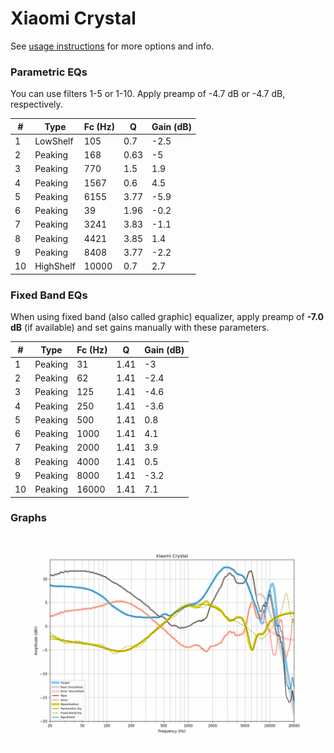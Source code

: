 # Xiaomi Crystal
See [usage instructions](https://github.com/jaakkopasanen/AutoEq#usage) for more options and info.

### Parametric EQs
You can use filters 1-5 or 1-10. Apply preamp of -4.7 dB or -4.7 dB, respectively.

|   # | Type      |   Fc (Hz) |    Q |   Gain (dB) |
|-----|-----------|-----------|------|-------------|
|   1 | LowShelf  |       105 | 0.7  |        -2.5 |
|   2 | Peaking   |       168 | 0.63 |        -5   |
|   3 | Peaking   |       770 | 1.5  |         1.9 |
|   4 | Peaking   |      1567 | 0.6  |         4.5 |
|   5 | Peaking   |      6155 | 3.77 |        -5.9 |
|   6 | Peaking   |        39 | 1.96 |        -0.2 |
|   7 | Peaking   |      3241 | 3.83 |        -1.1 |
|   8 | Peaking   |      4421 | 3.85 |         1.4 |
|   9 | Peaking   |      8408 | 3.77 |        -2.2 |
|  10 | HighShelf |     10000 | 0.7  |         2.7 |

### Fixed Band EQs
When using fixed band (also called graphic) equalizer, apply preamp of **-7.0 dB** (if available) and set gains manually with these parameters.

|   # | Type    |   Fc (Hz) |    Q |   Gain (dB) |
|-----|---------|-----------|------|-------------|
|   1 | Peaking |        31 | 1.41 |        -3   |
|   2 | Peaking |        62 | 1.41 |        -2.4 |
|   3 | Peaking |       125 | 1.41 |        -4.6 |
|   4 | Peaking |       250 | 1.41 |        -3.6 |
|   5 | Peaking |       500 | 1.41 |         0.8 |
|   6 | Peaking |      1000 | 1.41 |         4.1 |
|   7 | Peaking |      2000 | 1.41 |         3.9 |
|   8 | Peaking |      4000 | 1.41 |         0.5 |
|   9 | Peaking |      8000 | 1.41 |        -3.2 |
|  10 | Peaking |     16000 | 1.41 |         7.1 |

### Graphs
![](./Xiaomi%20Crystal.png)

